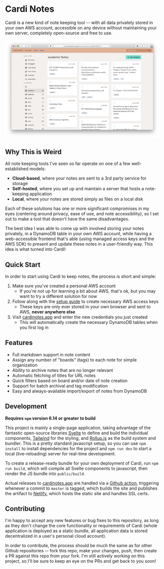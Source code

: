 # Cardi Notes

Cardi is a new kind of note keeping tool -- with all data privately stored in your own AWS account, accessible on any device without maintaining your own server, completely open-source and free to use.

![Cardi](./screenshot.png)

## Why This is Weird

All note keeping tools I've seen so far operate on one of a few well-established models:

- **Cloud-based**, where your notes are sent to a 3rd party service for storage
- **Self-hosted**, where you set up and maintain a server that hosts a note-keeping application
- **Local**, where your notes are stored simply as files on a local disk

Each of these solutions has one or more significant compromises in my eyes (centering around privacy, ease of use, and note accessibility), so I set out to make a tool that doesn't have the same disadvantages.

The best idea I was able to come up with involved storing your notes privately, in a DynamoDB table in your own AWS account, while having a web-accessible frontend that's able (using managed access keys and the AWS SDK) to present and update these notes in a user-friendly way. This idea is what turned into Cardi!

## Quick Start

In order to start using Cardi to keep notes, the process is short and simple:

1. Make sure you've created a personal AWS account
    - If you're not up for learning a bit about AWS, that's ok, but you may want to try a different solution for now
1. Follow along with the [setup guide](https://github.com/pickledish/cardi/wiki/Setup) to create necessary AWS access keys
    - These keys are only ever stored in your own browser and sent to AWS, **never anywhere else**
1. Visit [cardinotes.app](https://www.cardinotes.app) and enter the new credentials you just created
    - This will automatically create the necessary DynamoDB tables when you first log in

## Features

- Full markdown support in note content
- Assign any number of "boards" (tags) to each note for simple organization
- Ability to archive notes that are no longer relevant
- Automatic fetching of titles for URL notes
- Quick filters based on board and/or date of note creation
- Support for batch archival and tag modification
- Easy and always-available import/export of notes from DynamoDB

## Development

**Requires `npm` version 6.14 or greater to build**

This project is mainly a single-page application, taking advantage of the fantastic open-source libraries [Svelte](https://svelte.dev) to define and build the individual components, [Tailwind](https://tailwindcss.com) for the styling, and [Rollup.js](https://rollupjs.org) as the build system and bundler. This is a pretty standard javascript setup, so you can use `npm install` to install dependencies for the project and `npm run dev` to start a local (live-reloading) server for real-time development.

To create a release-ready bundle for your own deployment of Cardi, run `npm run build`, which will compile all Svelte components to javascript, then render the JS bundle into `public/build`.

Actual releases to [cardinotes.app](https://www.cardinotes.app) are handled via a [Github action](./.github/workflows/workflow.yaml), triggering whenever a commit to `master` is tagged, which builds the site and publishes the artifact to [Netlify](https://www.netlify.com), which hosts the static site and handles SSL certs.

## Contributing

I'm happy to accept any new features or bug fixes to this repository, as long as they don't change the core functionality or requirements of Cardi (whole application is deployed as a static bundle, all application data is stored decentralized in a user's personal cloud account).

In order to contribute, the process should be much the same as for other Github repositories -- fork this repo, make your changes, push, then create a PR against this repo from your fork. I'm still actively working on this project, so I'll be sure to keep an eye on the PRs and get back to you soon!

